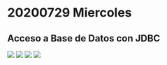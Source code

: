 # 20200729 Miercoles

## Acceso a Base de Datos con JDBC

<img src="../images/M2-11-01.png">

<img src="../images/M2-11-02.png">

<img src="../images/M2-11-03.png">

<img src="../images/M2-11-04.png">



